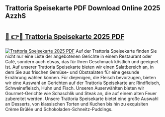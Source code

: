 ## Trattoria Speisekarte PDF Download Online 2025 AzzhS

# <h2><a href="http://gc8rf7.nevu.top/?p=Trattoria+Speisekarte">🔗 👉🔴 Trattoria Speisekarte 2025 PDF</a></h2>

[![Trattoria Speisekarte 2025 PDF](https://i.imgur.com/dBaPXMq.png)](http://gc8rf7.nevu.top/?p=Trattoria+Speisekarte)
Auf der Trattoria Speisekarte finden Sie nicht nur eine Liste der angebotenen Gerichte in einem Restaurant oder Café, sondern auch etwas, das für Ihren Geschmack köstlich und geeignet ist. Auf unserer Trattoria Speisekarte bieten wir einen Salatbereich an, in dem Sie aus frischen Gemüse- und Obstsalaten für eine gesunde Ernährung wählen können. Für diejenigen, die Fleisch bevorzugen, bieten wir eine Auswahl an Gerichten auf der Trattoria Speisekarte an: Rindfleisch, Schweinefleisch, Huhn und Fisch. Unseren Auserwählten bieten wir Gourmet-Gerichte wie Schaschlik und Steak an, die auf einem alten Feuer zubereitet werden. Unsere Trattoria Speisekarte bietet eine große Auswahl an Desserts, von klassischen Torten und Kuchen bis hin zu exquisiten Crème Brûlée und Schokoladen-Schneitz-Puddings.
